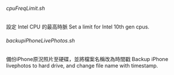 ###### cpuFreqLimit.sh
  設定 Intel CPU 的最高時脈
  Set a limit for Intel 10th gen cpus. 

###### backupiPhoneLivePhotos.sh
  備份iPhone原況照片至硬碟，並將檔案名稱改為時間戳
  Backup iPhone livephotos to hard drive, and change file name with timestamp. 
